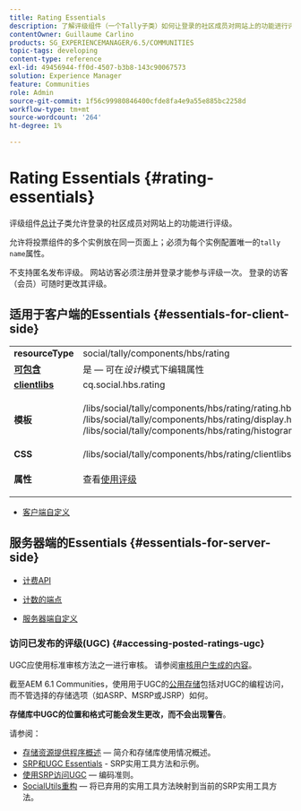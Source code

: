 ```yaml
---
title: Rating Essentials
description: 了解评级组件（一个Tally子类）如何让登录的社区成员对网站上的功能进行评级。
contentOwner: Guillaume Carlino
products: SG_EXPERIENCEMANAGER/6.5/COMMUNITIES
topic-tags: developing
content-type: reference
exl-id: 49456944-ff0d-4507-b3b8-143c90067573
solution: Experience Manager
feature: Communities
role: Admin
source-git-commit: 1f56c99980846400cfde8fa4e9a55e885bc2258d
workflow-type: tm+mt
source-wordcount: '264'
ht-degree: 1%

---
```


# Rating Essentials {#rating-essentials}

评级组件[总计](tally.md)子类允许登录的社区成员对网站上的功能进行评级。

允许将投票组件的多个实例放在同一页面上；必须为每个实例配置唯一的`tally name`属性。

不支持匿名发布评级。 网站访客必须注册并登录才能参与评级一次。 登录的访客（会员）可随时更改其评级。

## 适用于客户端的Essentials {#essentials-for-client-side}

<table>
 <tbody>
  <tr>
   <td> <strong>resourceType</strong></td>
   <td> social/tally/components/hbs/rating</td>
  </tr>
  <tr>
   <td> <a href="scf.md#add-or-include-a-communities-component"><strong>可包含</strong></a></td>
   <td>是 — 可在<i>设计</i>模式下编辑属性</td>
  </tr>
  <tr>
   <td> <a href="client-customize.md#clientlibs-for-scf"><strong>clientlibs</strong></a></td>
   <td> cq.social.hbs.rating</td>
  </tr>
  <tr>
   <td> <strong>模板</strong></td>
   <td><p> /libs/social/tally/components/hbs/rating/rating.hbs<br /> /libs/social/tally/components/hbs/rating/display.hbs<br /> /libs/social/tally/components/hbs/rating/histogram.hbs</p> </td>
  </tr>
  <tr>
   <td><strong>CSS</strong></td>
   <td> /libs/social/tally/components/hbs/rating/clientlibs/ratingcomponent.css</td>
  </tr>
  <tr>
   <td><strong>属性</strong></td>
   <td><p>查看<a href="rating.md">使用评级</a></p> </td>
  </tr>
 </tbody>
</table>

* [客户端自定义](client-customize.md)

## 服务器端的Essentials {#essentials-for-server-side}

* [计费API](https://developer.adobe.com/experience-manager/reference-materials/6-5/javadoc/com/adobe/cq/social/tally/client/api/package-summary.html)

* [计数的端点](https://developer.adobe.com/experience-manager/reference-materials/6-5/javadoc/com/adobe/cq/social/tally/client/endpoints/package-summary.html)

* [服务器端自定义](server-customize.md)

### 访问已发布的评级(UGC) {#accessing-posted-ratings-ugc}

UGC应使用标准审核方法之一进行审核。
请参阅[审核用户生成的内容](moderate-ugc.md)。

截至AEM 6.1 Communities，使用用于UGC的[公用存储](working-with-srp.md)包括对UGC的编程访问，而不管选择的存储选项（如ASRP、MSRP或JSRP）如何。

**存储库中UGC的位置和格式可能会发生更改，而不会出现警告**。

请参阅：

* [存储资源提供程序概述](srp.md) — 简介和存储库使用情况概述。
* [SRP和UGC Essentials](srp-and-ugc.md) - SRP实用工具方法和示例。
* [使用SRP访问UGC](accessing-ugc-with-srp.md) — 编码准则。
* [SocialUtils重构](socialutils.md) — 将已弃用的实用工具方法映射到当前的SRP实用工具方法。
